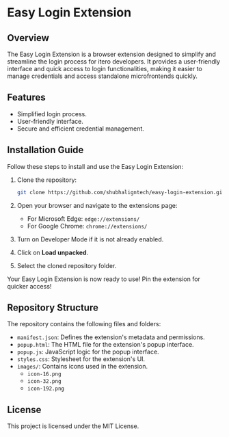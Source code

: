 # Easy Login Extension

## Overview

The Easy Login Extension is a browser extension designed to simplify and streamline the login process for itero developers. It provides a user-friendly interface and quick access to login functionalities, making it easier to manage credentials and access standalone microfrontends quickly.

## Features

- Simplified login process.
- User-friendly interface.
- Secure and efficient credential management.

## Installation Guide

Follow these steps to install and use the Easy Login Extension:

1. Clone the repository:

   ```bash
   git clone https://github.com/shubhaligntech/easy-login-extension.git
   ```

2. Open your browser and navigate to the extensions page:

   - For Microsoft Edge: `edge://extensions/`
   - For Google Chrome: `chrome://extensions/`

3. Turn on Developer Mode if it is not already enabled.

4. Click on **Load unpacked**.

5. Select the cloned repository folder.

Your Easy Login Extension is now ready to use! Pin the extension for quicker access!

## Repository Structure

The repository contains the following files and folders:

- `manifest.json`: Defines the extension's metadata and permissions.
- `popup.html`: The HTML file for the extension's popup interface.
- `popup.js`: JavaScript logic for the popup interface.
- `styles.css`: Stylesheet for the extension's UI.
- `images/`: Contains icons used in the extension.
  - `icon-16.png`
  - `icon-32.png`
  - `icon-192.png`

## License

This project is licensed under the MIT License.
